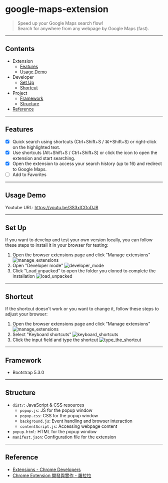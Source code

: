 # google-maps-extension
> Speed up your Google Maps search flow!  
> Search for anywhere from any webpage by Google Maps (fast).

---

## Contents
- Extension
    - [Features](#features)
    - [Usage Demo](#usage-demo)
- Developer
    - [Set Up](#set-up)
    - [Shortcut](#shortcut)
- Project
    - [Framework](#framework)
    - [Structure](#structure)
- [Reference](#reference)

---

## Features
- [x] Quick search using shortcuts (Ctrl+Shift+S / ⌘+Shift+S) or right-click on the highlighted text.
- [x] Use shortcuts (Alt+Shift+S / Ctrl+Shift+S) or click the icon to open the extension and start searching.
- [x] Open the extension to access your search history (up to 16) and redirect to Google Maps.
- [ ] Add to Favorites

---

## Usage Demo
Youtube URL: https://youtu.be/3S3xlCGoDJ8

---

## Set Up
If you want to develop and test your own version locally, you can follow these steps to install it in your browser for testing:
1. Open the browser extensions page and click "Manage extensions"
![manage_extensions](https://github.com/boyonglin/google-maps-extension/assets/56038738/117902e8-d4ac-4208-9f81-37f35489954f)
2. Open "Developer mode"
![developer_mode](https://github.com/boyonglin/google-maps-extension/assets/56038738/56922b20-cae3-48c1-bb3e-810cf09e9df9)
3. Click "Load unpacked" to open the folder you cloned to complete the installation
![load_unpacked](https://github.com/boyonglin/google-maps-extension/assets/56038738/358c9c2c-4698-402d-a141-451fabcc3913)

---

## Shortcut
If the shortcut doesn't work or you want to change it, follow these steps to adjust your browser:
1. Open the browser extensions page and click "Manage extensions"
![manage_extensions](https://github.com/boyonglin/google-maps-extension/assets/56038738/117902e8-d4ac-4208-9f81-37f35489954f)
2. Select "Keyboard shortcuts"
![keyboard_shortcuts](https://github.com/boyonglin/google-maps-extension/assets/56038738/783c9cbc-4e9f-4818-b075-e0da69efacf0)
3. Click the input field and type the shortcut
![type_the_shortcut](https://github.com/boyonglin/google-maps-extension/assets/56038738/248921af-ee7e-42af-ab2b-080bf03190b0)

---

## Framework
- Bootstrap 5.3.0

---

## Structure
- `dist/`: JavaScript & CSS resources
    - `popup.js`: JS for the popup window
    - `popup.css`: CSS for the popup window
    - `background.js`: Event handling and browser interaction
    - `contentScript.js`: Accessing webpage content
- `popup.html`: HTML for the popup window
- `manifest.json`: Configuration file for the extension

---

## Reference
- [Extensions - Chrome Developers](https://developer.chrome.com/docs/extensions/)
- [Chrome Extension 開發與實作 - 羅拉拉](https://ithelp.ithome.com.tw/articles/10186017)
